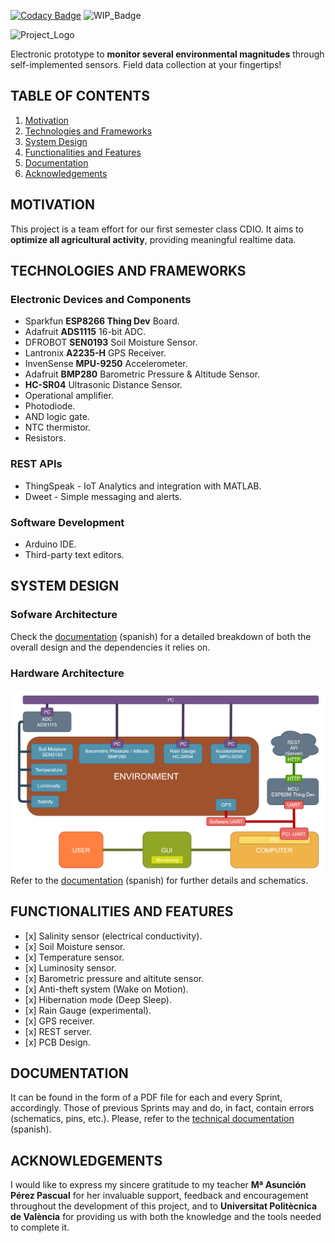 [![Codacy Badge](https://app.codacy.com/project/badge/Grade/afd781d6d3334004acae8f7ddd0c4dc8)](https://www.codacy.com/gh/abidanBrito/sensor-tech/dashboard?utm_source=github.com&amp;utm_medium=referral&amp;utm_content=abidanBrito/sensor-tech&amp;utm_campaign=Badge_Grade)
![WIP_Badge](https://img.shields.io/badge/version-1.0-blue.svg)

![Project_Logo](img/projectLogo_v2.png)

Electronic prototype to **monitor several environmental magnitudes** through self-implemented sensors. Field data collection at your fingertips!

## TABLE OF CONTENTS
1.  [Motivation](#motivation)
2.  [Technologies and Frameworks](#technologies-and-frameworks)
3.  [System Design](#system-design)
4.  [Functionalities and Features](#functionalities-and-features)
5.  [Documentation](#documentation)
6.  [Acknowledgements](#acknowledgements)

## MOTIVATION
This project is a team effort for our first semester class CDIO. It aims to **optimize all agricultural activity**, providing meaningful realtime data.

## TECHNOLOGIES AND FRAMEWORKS
### Electronic Devices and Components
*   Sparkfun **ESP8266 Thing Dev** Board.
*   Adafruit **ADS1115** 16-bit ADC.
*   DFROBOT **SEN0193** Soil Moisture Sensor.
*   Lantronix **A2235-H** GPS Receiver.
*   InvenSense **MPU-9250** Accelerometer.
*   Adafruit **BMP280** Barometric Pressure & Altitude Sensor.
*   **HC-SR04** Ultrasonic Distance Sensor. 
*   Operational amplifier.
*   Photodiode.
*   AND logic gate.
*   NTC thermistor.
*   Resistors.

### REST APIs
*   ThingSpeak - IoT Analytics and integration with MATLAB.
*   Dweet - Simple messaging and alerts. 

### Software Development 
*   Arduino IDE. 
*   Third-party text editors.

## SYSTEM DESIGN
### Sofware Architecture
Check the [documentation](Technical_Documentation.pdf) (spanish) for a detailed breakdown of both the overall design and the dependencies it relies on.

### Hardware Architecture
![Hardware Architecture Diagram](img/hardware_architecture.png)
Refer to the [documentation](Technical_Documentation.pdf) (spanish) for further details and schematics.

## FUNCTIONALITIES AND FEATURES 
*   \[x] Salinity sensor (electrical conductivity).
*   \[x] Soil Moisture sensor.
*   \[x] Temperature sensor.
*   \[x] Luminosity sensor.
*   \[x] Barometric pressure and altitute sensor.
*   \[x] Anti-theft system (Wake on Motion).
*   \[x] Hibernation mode (Deep Sleep).
*   \[x] Rain Gauge (experimental).
*   \[x] GPS receiver.
*   \[x] REST server.
*   \[x] PCB Design.

## DOCUMENTATION
It can be found in the form of a PDF file for each and every Sprint, accordingly. Those of previous Sprints may and do, in fact, contain errors (schematics, pins, etc.). Please, refer to the [technical documentation](Technical_Documentation.pdf) (spanish). 

## ACKNOWLEDGEMENTS
I would like to express my sincere gratitude to my teacher **Mª Asunción Pérez Pascual** for her invaluable support, feedback and encouragement throughout the development of this project, and to **Universitat Politècnica de València** for providing us with both the knowledge and the tools needed to complete it.
